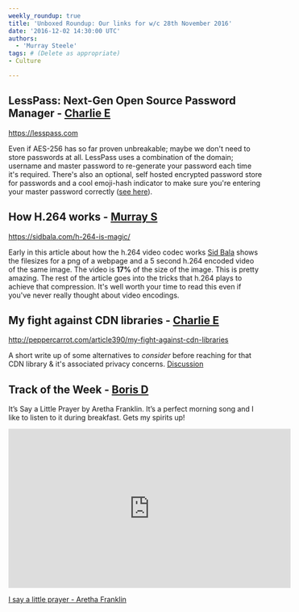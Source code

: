 ```yaml
---
weekly_roundup: true
title: 'Unboxed Roundup: Our links for w/c 28th November 2016'
date: '2016-12-02 14:30:00 UTC'
authors:
  - 'Murray Steele'
tags: # (Delete as appropriate)
- Culture

---
```


## LessPass: Next-Gen Open Source Password Manager - [Charlie E](/people#charlie-egan)

https://lesspass.com

Even if AES-256 has so far proven unbreakable; maybe we don't need to store
passwords at all. LessPass uses a combination of the domain; username and
master password to re-generate your password each time it's required. There's
also an optional, self hosted encrypted password store for passwords and a cool
emoji-hash indicator to make sure you're entering your master password
correctly ([see here](https://d262ilb51hltx0.cloudfront.net/max/800/1*wgrq2WIxhyBSfL1Tbr5Qbw.gif)).

## How H.264 works - [Murray S](/people#murray-steele)

https://sidbala.com/h-264-is-magic/

Early in this article about how the h.264 video codec works [Sid
Bala](https://sidbala.com) shows the filesizes for a png of a webpage and a 5
second h.264 encoded video of the same image.  The video is __17%__ of the size
of the image.  This is pretty amazing.  The rest of the article goes into the
tricks that h.264 plays to achieve that compression. It's well worth your time
to read this even if you've never really thought about video encodings.

## My fight against CDN libraries - [Charlie E](/people#charlie-egan)

http://peppercarrot.com/article390/my-fight-against-cdn-libraries

A short write up of some alternatives to _consider_ before reaching for that
CDN library & it's associated privacy concerns. [Discussion](https://news.ycombinator.com/item?id=13075199)

## Track of the Week - [Boris D](/people#boris-divjak)

It’s Say a Little Prayer by Aretha Franklin. It’s a perfect morning song and I like to listen to it during breakfast. Gets my spirits up!

<iframe width="560" height="315" src="https://www.youtube.com/embed/KtBbyglq37E" frameborder="0" allowfullscreen></iframe>

[I say a little prayer - Aretha Franklin](https://www.youtube.com/watch?v=KtBbyglq37E)
